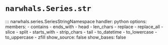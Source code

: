 # `narwhals.Series.str`

::: narwhals.series.SeriesStringNamespace
    handler: python
    options:
      members:
        - contains
        - ends_with
        - head
        - len_chars
        - replace
        - replace_all
        - slice
        - split
        - starts_with
        - strip_chars
        - tail
        - to_datetime
        - to_lowercase
        - to_uppercase
        - zfill
      show_source: false
      show_bases: false

